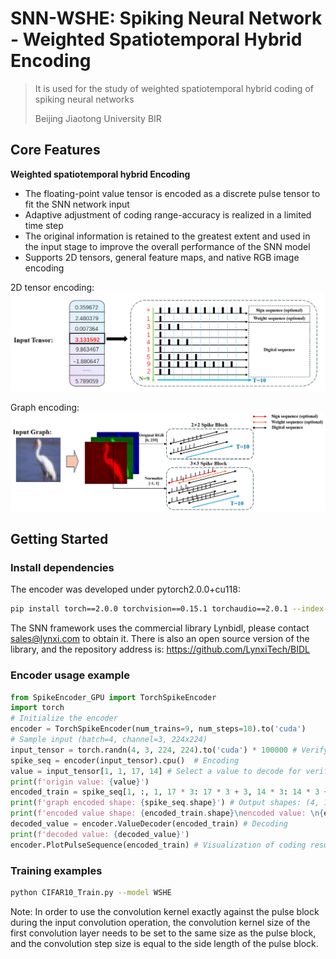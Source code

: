 # SNN-WSHE: Spiking Neural Network - Weighted Spatiotemporal Hybrid Encoding

> It is used for the study of weighted spatiotemporal hybrid coding of spiking neural networks
> 
> Beijing Jiaotong University BIR

## Core Features
 **Weighted spatiotemporal hybrid Encoding**
   - The floating-point value tensor is encoded as a discrete pulse tensor to fit the SNN network input
   - Adaptive adjustment of coding range-accuracy is realized in a limited time step
   - The original information is retained to the greatest extent and used in the input stage to improve the overall performance of the SNN model
   - Supports 2D tensors, general feature maps, and native RGB image encoding

2D tensor encoding:
![2D tensor encoding](./img/tensor_code.jpeg)

Graph encoding:
![Graph encoding](./img/graph_code.jpeg)
## Getting Started
### Install dependencies
The encoder was developed under pytorch2.0.0+cu118:
```bash
pip install torch==2.0.0 torchvision==0.15.1 torchaudio==2.0.1 --index-url https://download.pytorch.org/whl/cu118
```
The SNN framework uses the commercial library Lynbidl, please contact sales@lynxi.com to obtain it. 
There is also an open source version of the library, and the repository address is: https://github.com/LynxiTech/BIDL

### Encoder usage example
```python
from SpikeEncoder_GPU import TorchSpikeEncoder
import torch
# Initialize the encoder
encoder = TorchSpikeEncoder(num_trains=9, num_steps=10).to('cuda')
# Sample input (batch=4, channel=3, 224x224)
input_tensor = torch.randn(4, 3, 224, 224).to('cuda') * 100000 # Verify the encoding under different ranges
spike_seq = encoder(input_tensor).cpu()  # Encoding
value = input_tensor[1, 1, 17, 14] # Select a value to decode for verification
print(f'origin value: {value}')
encoded_train = spike_seq[1, :, 1, 17 * 3: 17 * 3 + 3, 14 * 3: 14 * 3 + 3]
print(f'graph encoded shape: {spike_seq.shape}') # Output shapes: (4, 10, 3, 672, 672)
print(f'encoded value shape: {encoded_train.shape}\nencoded value: \n{encoded_train}')
decoded_value = encoder.ValueDecoder(encoded_train) # Decoding
print(f'decoded value: {decoded_value}')
encoder.PlotPulseSequence(encoded_train) # Visualization of coding results
```

### Training examples
```bash
python CIFAR10_Train.py --model WSHE
```
Note: In order to use the convolution kernel exactly against the pulse block during the input convolution operation, the convolution kernel size of the first convolution layer needs to be set to the same size as the pulse block, and the convolution step size is equal to the side length of the pulse block.
